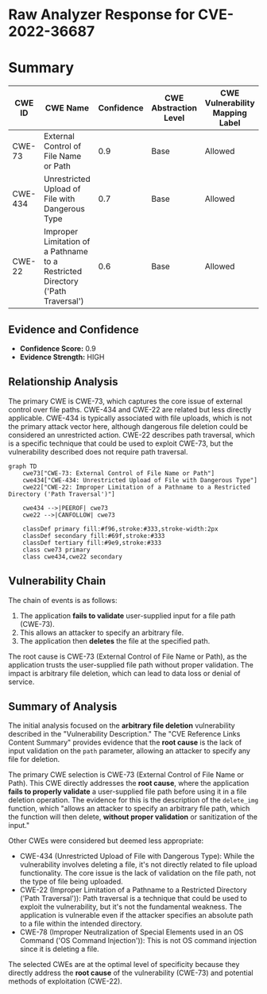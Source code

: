 # Raw Analyzer Response for CVE-2022-36687

# Summary
| CWE ID | CWE Name | Confidence | CWE Abstraction Level | CWE Vulnerability Mapping Label | CWE-Vulnerability Mapping Notes |
|---|---|---|---|---|---|
| CWE-73 | External Control of File Name or Path | 0.9 | Base | Allowed | Primary CWE |
| CWE-434 | Unrestricted Upload of File with Dangerous Type | 0.7 | Base | Allowed | Secondary Candidate |
| CWE-22 | Improper Limitation of a Pathname to a Restricted Directory ('Path Traversal') | 0.6 | Base | Allowed | Secondary Candidate |

## Evidence and Confidence

*   **Confidence Score:** 0.9
*   **Evidence Strength:** HIGH

## Relationship Analysis
The primary CWE is CWE-73, which captures the core issue of external control over file paths. CWE-434 and CWE-22 are related but less directly applicable. CWE-434 is typically associated with file uploads, which is not the primary attack vector here, although dangerous file deletion could be considered an unrestricted action. CWE-22 describes path traversal, which is a specific technique that could be used to exploit CWE-73, but the vulnerability described does not require path traversal.

```mermaid
graph TD
    cwe73["CWE-73: External Control of File Name or Path"]
    cwe434["CWE-434: Unrestricted Upload of File with Dangerous Type"]
    cwe22["CWE-22: Improper Limitation of a Pathname to a Restricted Directory ('Path Traversal')"]
    
    cwe434 -->|PEEROF| cwe73
    cwe22 -->|CANFOLLOW| cwe73
    
    classDef primary fill:#f96,stroke:#333,stroke-width:2px
    classDef secondary fill:#69f,stroke:#333
    classDef tertiary fill:#9e9,stroke:#333
    class cwe73 primary
    class cwe434,cwe22 secondary
```

## Vulnerability Chain
The chain of events is as follows:
1.  The application **fails to validate** user-supplied input for a file path (CWE-73).
2.  This allows an attacker to specify an arbitrary file.
3.  The application then **deletes** the file at the specified path.

The root cause is CWE-73 (External Control of File Name or Path), as the application trusts the user-supplied file path without proper validation. The impact is arbitrary file deletion, which can lead to data loss or denial of service.

## Summary of Analysis
The initial analysis focused on the **arbitrary file deletion** vulnerability described in the "Vulnerability Description." The "CVE Reference Links Content Summary" provides evidence that the **root cause** is the lack of input validation on the `path` parameter, allowing an attacker to specify any file for deletion.

The primary CWE selection is CWE-73 (External Control of File Name or Path). This CWE directly addresses the **root cause**, where the application **fails to properly validate** a user-supplied file path before using it in a file deletion operation. The evidence for this is the description of the `delete_img` function, which "allows an attacker to specify an arbitrary file path, which the function will then delete, **without proper validation** or sanitization of the input."

Other CWEs were considered but deemed less appropriate:
*   CWE-434 (Unrestricted Upload of File with Dangerous Type): While the vulnerability involves deleting a file, it's not directly related to file upload functionality. The core issue is the lack of validation on the file path, not the type of file being uploaded.
*   CWE-22 (Improper Limitation of a Pathname to a Restricted Directory ('Path Traversal')): Path traversal is a technique that could be used to exploit the vulnerability, but it's not the fundamental weakness. The application is vulnerable even if the attacker specifies an absolute path to a file within the intended directory.
*   CWE-78 (Improper Neutralization of Special Elements used in an OS Command ('OS Command Injection')): This is not OS command injection since it is deleting a file.

The selected CWEs are at the optimal level of specificity because they directly address the **root cause** of the vulnerability (CWE-73) and potential methods of exploitation (CWE-22).